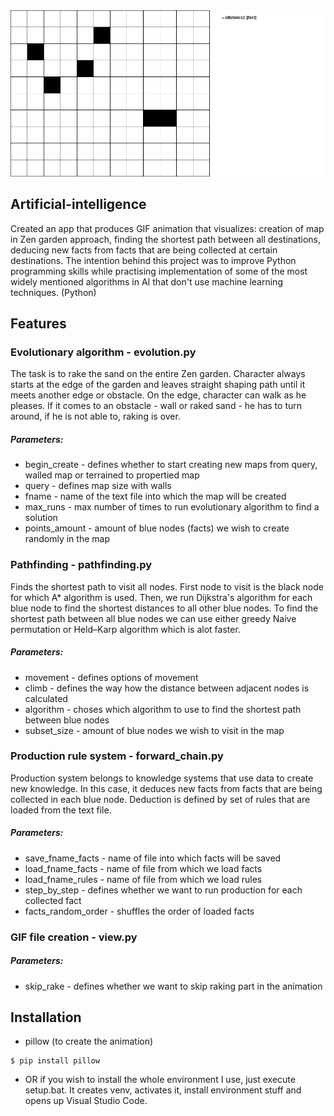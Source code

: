 <img src="https://github.com/FrizzLi/Artificial-Intelligence/blob/master/animation.gif"/>

## Artificial-intelligence
Created an app that produces GIF animation that visualizes: creation of map in Zen garden approach, finding the shortest path between all destinations, deducing new facts from facts that are being collected at certain destinations. The intention behind this project was to improve Python programming skills while practising implementation of some of the most widely mentioned algorithms in AI that don't use machine learning techniques. (Python)

## Features
### Evolutionary algorithm - evolution.py
The task is to rake the sand on the entire Zen garden. Character always starts at the edge of the garden and leaves straight shaping path until it meets another edge or obstacle. On the edge, character can walk as he pleases. If it comes to an obstacle - wall or raked sand - he has to turn around, if he is not able to, raking is over.  

##### <b>Parameters:</b>
 - begin_create - defines whether to start creating new maps from query, walled map or terrained to propertied map
 - query - defines map size with walls
 - fname - name of the text file into which the map will be created
 - max_runs - max number of times to run evolutionary algorithm to find a solution
 - points_amount - amount of blue nodes (facts) we wish to create randomly in the map

### Pathfinding - pathfinding.py
Finds the shortest path to visit all nodes. First node to visit is the black node for which A* algorithm is used. Then, we run Dijkstra's algorithm for each blue node to find the shortest distances to all other blue nodes. To find the shortest path between all blue nodes we can use either greedy Naive permutation or Held–Karp algorithm which is alot faster.

##### <b>Parameters:</b>
 - movement - defines options of movement
 - climb - defines the way how the distance between adjacent nodes is calculated
 - algorithm - choses which algorithm to use to find the shortest path between blue nodes
 - subset_size - amount of blue nodes we wish to visit in the map

### Production rule system - forward_chain.py
Production system belongs to knowledge systems that use data to create new knowledge. In this case, it deduces new facts from facts that are being collected in each blue node. Deduction is defined by set of rules that are loaded from the text file.

##### <b>Parameters:</b>
 - save_fname_facts - name of file into which facts will be saved
 - load_fname_facts - name of file from which we load facts
 - load_fname_rules - name of file from which we load rules
 - step_by_step - defines whether we want to run production for each collected fact
 - facts_random_order - shuffles the order of loaded facts

### GIF file creation - view.py
##### <b>Parameters:</b>
  - skip_rake - defines whether we want to skip raking part in the animation

## Installation
 - pillow (to create the animation)
```
$ pip install pillow
```
 - OR if you wish to install the whole environment I use, just execute setup.bat. It creates venv, activates it, install environment stuff and opens up Visual Studio Code.


<!--- old description
((In progress) App in which the intention is to cover all fundamental functionalities and principles of Python. Serves me for learning and practising Python and algorithms.)
### Production rule system - forward_chain.py
Production system belongs to knowledge systems that use data to create new knowledge. Knowledge is not only expressing information about an object, but also links between objects, properties of selected problems and ways to ﬁnd solutions. Therefore, the knowledge system is in the simplest case a pair - program that can generally manipulate with knowledge and knowledge base that describes the problem and relationships that apply there.
-->
